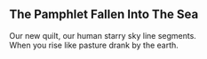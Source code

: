 The Pamphlet Fallen Into The Sea
--------------------------------
Our new quilt, our human starry sky line segments.  
When you rise like pasture drank by the earth.  
